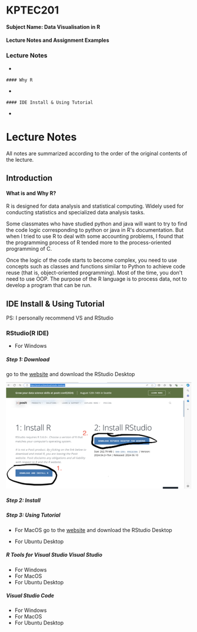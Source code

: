 # KPTEC201

#### Subject Name: Data Visualisation in R

#### Lecture Notes and Assignment Examples

### Lecture Notes

-   

    #### Why R

-   

    #### IDE Install & Using Tutorial

-   

# Lecture Notes

All notes are summarized according to the order of the original contents of the lecture.

## Introduction

#### What is and Why R?

R is designed for data analysis and statistical computing. Widely used for conducting statistics and specialized data analysis tasks.

Some classmates who have studied python and java will want to try to find the code logic corresponding to python or java in R's documentation. But when I tried to use R to deal with some accounting problems, I found that the programming process of R tended more to the process-oriented programming of C.

Once the logic of the code starts to become complex, you need to use concepts such as classes and functions similar to Python to achieve code reuse (that is, object-oriented programming). Most of the time, you don't need to use OOP. The purpose of the R language is to process data, not to develop a program that can be run.

## IDE Install & Using Tutorial

PS: I personally recommend VS and RStudio

### RStudio(R IDE)

-   For Windows

##### Step 1: Download

go to the [website](https://posit.co/download/rstudio-desktop/) and download the RStudio Desktop

![image](res/2_1_1_a.png)

##### Step 2: Install

##### Step 3: Using Tutorial

-   For MacOS go to the [website](https://posit.co/download/rstudio-desktop/) and download the RStudio Desktop

-   For Ubuntu Desktop

##### R Tools for Visual Studio Visual Studio

-   For Windows
-   For MacOS
-   For Ubuntu Desktop

##### Visual Studio Code

-   For Windows
-   For MacOS
-   For Ubuntu Desktop

## 
